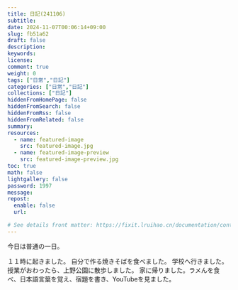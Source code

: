 ```yaml
---
title: 日記(241106)
subtitle:
date: 2024-11-07T00:06:14+09:00
slug: fb51a62
draft: false
description:
keywords:
license:
comment: true
weight: 0
tags: ["日常","日記"]
categories: ["日常","日記"]
collections: ["日記"]
hiddenFromHomePage: false
hiddenFromSearch: false
hiddenFromRss: false
hiddenFromRelated: false
summary:
resources:
  - name: featured-image
    src: featured-image.jpg
  - name: featured-image-preview
    src: featured-image-preview.jpg
toc: true
math: false
lightgallery: false
password: 1997
message:
repost:
  enable: false
  url:

# See details front matter: https://fixit.lruihao.cn/documentation/content-management/introduction/#front-matter
---
```


今日は普通の一日。
<!--more-->
１１時に起きました。
自分で作る焼きそばを食べました。
学校へ行きました。
授業がおわったら、上野公園に散歩しました。
家に帰りました。ラメんを食べ、日本語言葉を覚え、宿題を書き、YouTubeを見ました。

